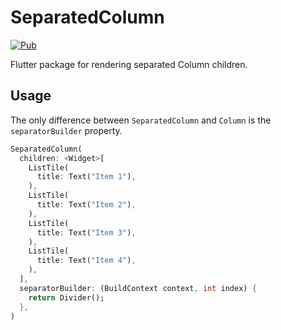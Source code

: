 # SeparatedColumn

[<img alt="Pub" src="https://img.shields.io/pub/v/separated_column.svg">](https://pub.dartlang.org/packages/separated_column)

Flutter package for rendering separated Column children.

## Usage

The only difference between `SeparatedColumn` and `Column` is the `separatorBuilder` property.

```dart
SeparatedColumn(
  children: <Widget>[
    ListTile(
      title: Text("Item 1"),
    ),
    ListTile(
      title: Text("Item 2"),
    ),
    ListTile(
      title: Text("Item 3"),
    ),
    ListTile(
      title: Text("Item 4"),
    ),
  ],
  separatorBuilder: (BuildContext context, int index) {
    return Divider();
  },
)
```
